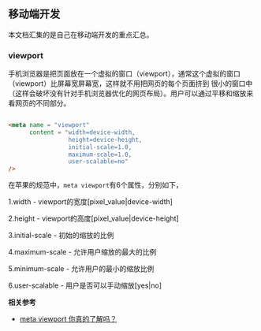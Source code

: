 ## 移动端开发

本文档汇集的是自己在移动端开发的重点汇总。

### viewport

手机浏览器是把页面放在一个虚拟的窗口（viewport），通常这个虚拟的窗口（viewport）比屏幕宽屏幕宽，这样就不用把网页的每个页面挤到
很小的窗口中（这样会破坏没有针对手机浏览器优化的网页布局）。用户可以通过平移和缩放来看网页的不同部分。

```html

<meta name = "viewport"
      content = "width=device-width,
                 height=device-height,
                 initial-scale=1.0,
                 maximum-scale=1.0,
                 user-scalable=no"
/>

```

在苹果的规范中，`meta viewport`有6个属性，分别如下，

1.width - viewport的宽度[pixel_value|device-width]

2.height - viewport的高度[pixel_value|device-height]

3.initial-scale - 初始的缩放的比例

4.maximum-scale - 允许用户缩放的最大的比例

5.minimum-scale - 允许用户的最小的缩放比例

6.user-scalable - 用户是否可以手动缩放[yes|no]

**相关参考**

- [meta viewport 你真的了解吗？](http://yunkus.com/meta-viewport-usage/)

